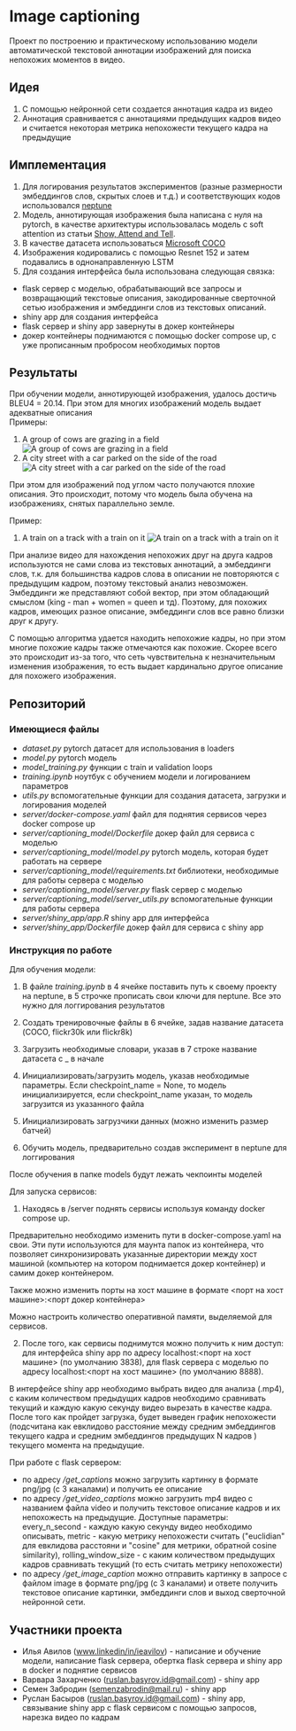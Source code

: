 # Image captioning

Проект по построению и практическому использованию модели автоматической 
текстовой аннотации
изображений для поиска непохожих моментов в видео.

## Идея

1. С помощью нейронной сети создается аннотация кадра из видео
2. Аннотация сравнивается с аннотациями предыдущих кадров видео и считается
некоторая метрика непохожести текущего кадра на предыдущие

## Имплементация

1. Для логирования результатов экспериментов
(разные размерности эмбеддингов слов, скрытых слоев и т.д.) и соответствующих
кодов использовался [neptune](https://neptune.ai/)
2. Модель, аннотирующая изображения была написана с нуля на pytorch, 
в качестве архитектуры 
использовалась модель с soft attention из статьи 
[Show, Attend and Tell](https://arxiv.org/abs/1502.03044).
3. В качестве датасета использоваться 
[Microsoft COCO](https://cocodataset.org/#home)
3. Изображения кодировались с помощью Resnet 152 и 
затем подавались в однонаправленную LSTM
4. Для создания интерфейса была использована следующая связка:
- flask сервер с моделью, обрабатывающий все запросы и 
возвращающий текстовые описания, закодированные сверточной сетью
изображения и эмбеддинги слов из текстовых описаний.
- shiny app для создания интерфейса
- flask сервер и shiny app завернуты в докер контейнеры
- докер контейнеры поднимаются с помощью docker compose up, 
с уже прописанным пробросом необходимых портов


## Результаты

При обучении модели, аннотирующей изображения, удалось достичь BLEU4 = 20.14.
При этом для многих изображений модель выдает адекватные описания\
Примеры:
1. A group of cows are grazing in a field
![A group of cows are grazing in a field](https://sun9-31.userapi.com/impg/pb6wXXMsVoh1DtPo_pE-3ZnDOSskyLQ5PkjAgw/z7pmZYR-EcM.jpg?size=2560x1440&quality=96&sign=d9f1451eefca4918d0945d0f453a5ca3&type=album)
2. A city street with a car parked on the side of the road
![A city street with a car parked on the side of the road](https://sun9-59.userapi.com/impg/7zIOiTroHQiYArLx_c3_jpCMlN8D_RHd5T-1Mw/iLM1FbDC9eU.jpg?size=913x567&quality=96&sign=c5e4ceb6165880a72fa19658c077dad3&type=album)

При этом для изображений под углом часто получаются плохие описания. Это происходит, потому что модель
была обучена на изображениях, снятых параллельно земле.

Пример:
1. A train on a track with a train on it
![A train on a track with a train on it](https://sun9-41.userapi.com/impg/wEHEAlN7J0IT6SNXBmZK8skNKrmTHqc578qZ1A/5sQR7A9pyHQ.jpg?size=1920x1080&quality=96&sign=689f532cab1c5fb9a3c9a30ee5d59078&type=album)


При анализе видео для нахождения непохожих друг на друга кадров 
используются не сами слова из текстовых аннотаций, а эмбеддинги слов, т.к. 
для большинства кадров слова в описании не повторяются с предыдущим кадром,
поэтому текстовый анализ невозможен. Эмбеддинги же представляют собой вектор,
при этом обладающий смыслом (king - man + women = queen и тд). Поэтому,
для похожих кадров, имеющих разное описание, эмбеддинги слов все равно близки друг к
другу.

С помощью алгоритма удается находить непохожие кадры, но при этом многие похожие кадры также
отмечаются как похожие. Скорее всего это происходит из-за того, что сеть чувствительна к незначительным 
изменения изображения, то есть выдает кардинально другое описание для похожего изображения.


## Репозиторий

### Имеющиеся файлы

- *dataset.py* pytorch датасет для использования в loaders
- *model.py* pytorch модель
- *model_training.py* функции с train и validation loops
- *training.ipynb* ноутбук с обучением модели и логированием параметров
- *utils.py* вспомогательные функции для создания датасета, загрузки и логирования 
моделей
- *server/docker-compose.yaml* файл для поднятия сервисов через docker compose up
- *server/captioning_model/Dockerfile* докер файл для сервиса с моделью
- *server/captioning_model/model.py* pytorch модель, которая будет работать на сервере
- *server/captioning_model/requirements.txt* библиотеки, необходимые для работы сервера
с моделью
- *server/captioning_model/server.py* flask сервер с моделью
- *server/captioning_model/server_utils.py* вспомогательные функции для работы сервера
- *server/shiny_app/app.R* shiny app для интерфейса
- *server/shiny_app/Dockerfile* докер файл для сервиса с shiny app

### Инструкция по работе

Для обучения модели:
1. В файле *training.ipynb* в 4 ячейке поставить путь к своему
проекту на neptune, в 5 строчке прописать свои ключи для neptune. Все это нужно для
логгирования результатов

2. Создать тренировочные файлы в 6 ячейке, задав название датасета 
(COCO, flickr30k или flickr8k)

3. Загрузить необходимые словари, указав в 7 строке название датасета с _ в начале

4. Инициализировать/загрузить модель, указав необходимые параметры. 
Если checkpoint_name = None, то модель инициализируется, если checkpoint_name указан,
то модель загрузится из указанного файла

5. Инициализировать загрузчики данных (можно изменить размер батчей)

6. Обучить модель, предварительно создав эксперимент в neptune для логгирования

После обучения в папке models будут лежать чекпоинты моделей

Для запуска сервисов:

1. Находясь в /server поднять сервисы используя команду docker compose up.

Предварительно
необходимо изменить пути в docker-compose.yaml на свои. Эти пути используются для маунта 
папок из контейнера, что позволяет синхронизировать указанные директории между хост машиной
(компьютер на котором поднимается докер контейнер) и самим докер контейнером.

Также можно изменить порты на хост машине 
в формате <порт на хост машине>:<порт докер контейнера>

Можно настроить количество оперативной памяти, выделяемой для сервисов.

2. После того, как сервисы поднимутся можно получить к ним доступ: для интерфейса shiny app
по адресу localhost:<порт на хост машине> (по умолчанию 3838), для flask сервера с моделью
по адресу localhost:<порт на хост машине> (по умолчанию 8888).

В интерфейсе shiny app необходимо выбрать видео для анализа (.mp4), с каким количеством предыдущих
кадров необходимо сравнивать текущий и каждую какую секунду видео вырезать в качестве кадра. 
После того как пройдет
загрузка, будет выведен график непохожести (подсчитана как евклидово расстояние
между средним эмбеддингов текущего кадра и средним эмбеддингов предыдущих N кадров )
текущего момента на предыдущие.

При работе с flask сервером:
- по адресу */get_captions* можно загрузить картинку в формате png/jpg (с 3 каналами)
и получить ее описание
- по адресу */get_video_captions* можно загрузить mp4 видео с названием файла video 
и получить текстовое описание 
кадров и их непохожесть на предыдущие. Доступные параметры: every_n_second - каждую какую
секунду видео необходимо описывать, metric - какую метрику непохожести считать ("euclidian"
 для евклидова расстояни и "cosine" для метрики, обратной cosine similarity),
 rolling_window_size - с каким количеством предыдущих кадров сравнивать текущий (то есть
 считать метрику непохожести)
 - по адресу */get_image_caption* можно отправить картинку в запросе с файлом image в формате
 png/jpg (с 3 каналами) и ответе получить текстовое описание картинки, эмбеддинги слов
 и выход сверточной нейронной сети.
 
 ## Участники проекта
- Илья Авилов (www.linkedin/in/ieavilov) - написание и обучение модели, написание flask сервера, обертка flask сервера и shiny
app в docker и поднятие сервисов
- Варвара Захарченко (ruslan.basyrov.id@gmail.com) - shiny app
- Семен Забродин (semenzabrodin@mail.ru) - shiny app
- Руслан Басыров (ruslan.basyrov.id@gmail.com) - shiny app, связывание shiny app с flask сервисом с помощью запросов, 
нарезка видео по кадрам